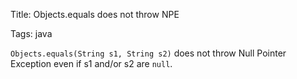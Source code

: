 Title: Objects.equals does not throw NPE

Tags: java

`Objects.equals(String s1, String s2)` does not throw Null Pointer Exception even if s1 and/or s2 are `null`.
